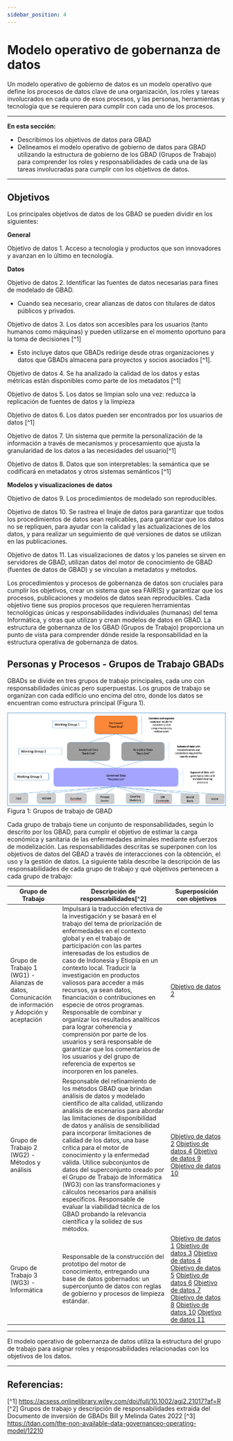 ```yaml
---
sidebar_position: 4
---
```


# Modelo operativo de gobernanza de datos

Un modelo operativo de gobierno de datos es un modelo operativo que define los procesos de datos clave de una organización, los roles y tareas involucrados en cada uno de esos procesos, y las personas, herramientas y tecnología que se requieren para cumplir con cada uno de los procesos.

---

**En esta sección:**

* Describimos los objetivos de datos para GBAD
* Delineamos el modelo operativo de gobierno de datos para GBAD utilizando la estructura de gobierno de los GBAD (Grupos de Trabajo) para comprender los roles y responsabilidades de cada una de las tareas involucradas para cumplir con los objetivos de datos.

---

## Objetivos

Los principales objetivos de datos de los GBAD se pueden dividir en los siguientes:

**General**

Objetivo de datos 1.<a name="Data-Goal-1"></a>
Acceso a tecnología y productos que son innovadores y avanzan en lo último en tecnología.


**Datos**

Objetivo de datos 2.<a name="Data-Goal-2"></a>
Identificar las fuentes de datos necesarias para fines de modelado de GBAD.

* Cuando sea necesario, crear alianzas de datos con titulares de datos públicos y privados.


Objetivo de datos 3.<a name="Data-Goal-3"></a>
Los datos son accesibles para los usuarios (tanto humanos como máquinas) y pueden utilizarse en el momento oportuno para la toma de decisiones [^1]

* Esto incluye datos que GBADs redirige desde otras organizaciones y datos que GBADs almacena para proyectos y socios asociados [^1].

Objetivo de datos 4.<a name="Data-Goal-4"></a>
Se ha analizado la calidad de los datos y estas métricas están disponibles como parte de los metadatos [^1]


Objetivo de datos 5.<a name="Data-Goal-5"></a>
Los datos se limpian solo una vez: reduzca la replicación de fuentes de datos y la limpieza

Objetivo de datos 6.<a name="Data-Goal-6"></a>
Los datos pueden ser encontrados por los usuarios de datos [^1]

Objetivo de datos 7.<a name="Data-Goal-7"></a>
Un sistema que permite la personalización de la información a través de mecanismos y procesamiento que ajusta la granularidad de los datos a las necesidades del usuario[^1]

Objetivo de datos 8.<a name="Data-Goal-8"></a>
Datos que son interpretables: la semántica que se codificará en metadatos y otros sistemas semánticos [^1]


**Modelos y visualizaciones de datos**

Objetivo de datos 9.<a name="Data-Goal-9"></a>
Los procedimientos de modelado son reproducibles.

Objetivo de datos 10.<a name="Data-Goal-10"></a>
Se rastrea el linaje de datos para garantizar que todos los procedimientos de datos sean replicables, para garantizar que los datos no se repliquen, para ayudar con la calidad y las actualizaciones de los datos, y para realizar un seguimiento de qué versiones de datos se utilizan en las publicaciones.

Objetivo de datos 11.<a name="Data-Goal-11"></a>
Las visualizaciones de datos y los paneles se sirven en servidores de GBAD, utilizan datos del motor de conocimiento de GBAD (fuentes de datos de GBAD) y se vinculan a metadatos y métodos.


Los procedimientos y procesos de gobernanza de datos son cruciales para cumplir los objetivos, crear un sistema que sea FAIR(S) y garantizar que los procesos, publicaciones y modelos de datos sean reproducibles. Cada objetivo tiene sus propios procesos que requieren herramientas tecnológicas únicas y responsabilidades individuales (humanas) del tema Informática, y otras que utilizan y crean modelos de datos en GBAD. La estructura de gobernanza de los GBAD (Grupos de Trabajo) proporciona un punto de vista para comprender dónde reside la responsabilidad en la estructura operativa de gobernanza de datos.

<!--
De FERIA en FERIAS
Datos que pueden ser utilizados de manera oportuna para la toma de decisiones.
Datos cuya calidad se ha analizado y estas métricas están disponibles como parte de los metadatos.
Una recogida de datos lo más completa posible para todos sus grupos de interés. Esto incluirá datos que GBADs redirige desde otras organizaciones y datos que GBADs almacena para proyectos y socios asociados.
Datos que son relevantes para el modelado, el apoyo a la toma de decisiones y otros fines importantes para los objetivos de GBAD y sus usuarios.
Datos que sean fácilmente accesibles para los usuarios apropiados (tanto máquinas como humanos).
Datos que son interpretables: la semántica que se codificará en metadatos y otros sistemas semánticos.
Acceso a tecnología y productos que son innovadores y avanzan en lo último en tecnología.
Un sistema que permite la personalización de la información mediante mecanismos y procesamientos que ajustan la granularidad de los datos a las necesidades del usuario. -->


<!-- * Evaluar la calidad de todos los datos de entrada de acuerdo con las métricas de calidad establecidas por el equipo de Informática y comunicar la calidad a través de informes o paneles de calidad de los datos.
* Los datos se pueden compartir con socios internos y externos a través de interfaces de programación de aplicaciones (API) y/o archivos en depósitos de S3.
* Reducir la replicación de datos y proporcionar procesos para que todos los usuarios de datos puedan utilizar las mismas versiones de datos en GBAD
* Rastree el linaje y la procedencia de los datos para garantizar que los cambios en los datos y los resultados sean reproducibles y rastreables, y para garantizar que
* Asegurar que los procedimientos de modelado estén bien documentados,
* Proporcionar infraestructura para

Los objetivos se redactaron utilizando el Documento de Inversión 2023. -->

## Personas y Procesos - Grupos de Trabajo GBADs

GBADs se divide en tres grupos de trabajo principales, cada uno con responsabilidades únicas pero superpuestas. Los grupos de trabajo se organizan con cada edificio uno encima del otro, donde los datos se encuentran como estructura principal (Figura 1).

![GBADsWGStruct](./images/GBADsWGStruct.png)
Figura 1: Grupos de trabajo de GBAD

Cada grupo de trabajo tiene un conjunto de responsabilidades, según lo descrito por los GBAD, para cumplir el objetivo de estimar la carga económica y sanitaria de las enfermedades animales mediante esfuerzos de modelización. Las responsabilidades descritas se superponen con los objetivos de datos del GBAD a través de interacciones con la obtención, el uso y la gestión de datos. La siguiente tabla describe la descripción de las responsabilidades de cada grupo de trabajo y qué objetivos pertenecen a cada grupo de trabajo:

| Grupo de Trabajo | Descripción de responsabilidades[^2] | Superposición con objetivos |
| --- | --- | --- |
| Grupo de Trabajo 1 (WG1) - Alianzas de datos, Comunicación de información y Adopción y aceptación | Impulsará la traducción efectiva de la investigación y se basará en el trabajo del tema de priorización de enfermedades en el contexto global y en el trabajo de participación con las partes interesadas de los estudios de caso de Indonesia y Etiopía en un contexto local. Traducir la investigación en productos valiosos para acceder a más recursos, ya sean datos, financiación o contribuciones en especie de otros programas. Responsable de combinar y organizar los resultados analíticos para lograr coherencia y comprensión por parte de los usuarios y será responsable de garantizar que los comentarios de los usuarios y del grupo de referencia de expertos se incorporen en los paneles. | [Objetivo de datos 2](#Objetivo-datos-2) |
| Grupo de Trabajo 2 (WG2) - Métodos y análisis | Responsable del refinamiento de los métodos GBAD que brindan análisis de datos y modelado científico de alta calidad, utilizando análisis de escenarios para abordar las limitaciones de disponibilidad de datos y análisis de sensibilidad para incorporar limitaciones de calidad de los datos, una base crítica para el motor de conocimiento y la enfermedad válida. Utilice subconjuntos de datos del superconjunto creado por el Grupo de Trabajo de Informática (WG3) con las transformaciones y cálculos necesarios para análisis específicos. Responsable de evaluar la viabilidad técnica de los GBAD probando la relevancia científica y la solidez de sus métodos. | [Objetivo de datos 2](#Objetivo-datos-2) [Objetivo de datos 4](#Objetivo-datos-4) [Objetivo de datos 9](#Objetivo-datos-9) [Objetivo de datos 10](#Objetivo-datos-10) |
| Grupo de Trabajo 3 (WG3) - Informática | Responsable de la construcción del prototipo del motor de conocimiento, entregando una base de datos gobernados: un superconjunto de datos con reglas de gobierno y procesos de limpieza estándar. | [Objetivo de datos 1](#Objetivo-datos-1) [Objetivo de datos 3](#Objetivo-datos-3) [Objetivo de datos 4](#Objetivo-datos-4) [Objetivo de datos 5](#Objetivo-datos-5) [Objetivo de datos 6](#Objetivo-datos-6) [Objetivo de datos 7](#Objetivo-datos-7) [Objetivo de datos 8](#Objetivo-datos-8) [Objetivo de datos 10](#Objetivo-datos-10) [Objetivo de datos 11](#Objetivo-datos-11) |




---

El modelo operativo de gobernanza de datos utiliza la estructura del grupo de trabajo para asignar roles y responsabilidades relacionadas con los objetivos de los datos.

---




<!-- ## Modelo operativo de funciones y responsabilidades de gobernanza de datos no invasivos

El modelo operativo de funciones y responsabilidades de gobernanza de datos no invasivos

![seinerTdanDGOperating](./images/seinerTdanDGOperating.gif) -->

## Referencias:
[^1] https://acsess.onlinelibrary.wiley.com/doi/full/10.1002/agj2.21017?af=R
[^2] Grupos de trabajo y descripción de responsabilidades extraída del Documento de inversión de GBADs Bill y Melinda Gates 2022
[^3] https://tdan.com/the-non-available-data-governanceo-operating-model/12210
